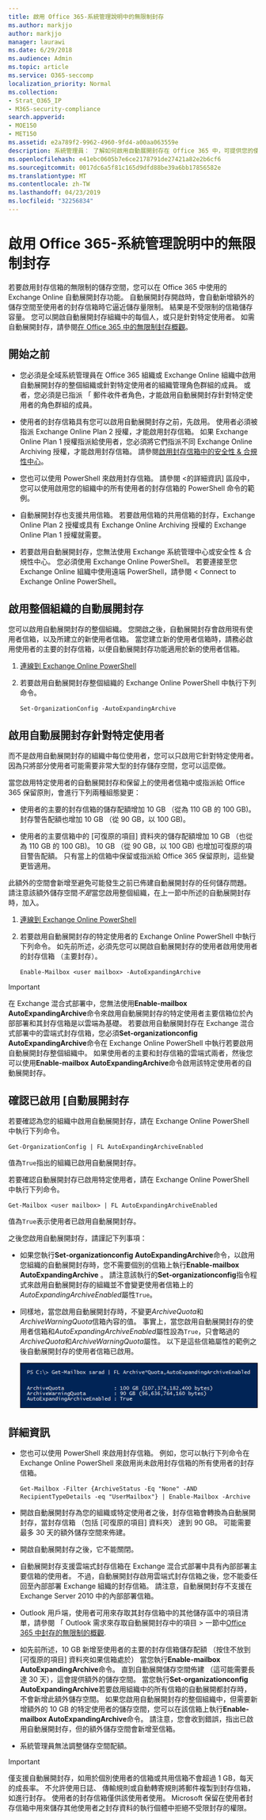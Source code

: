 ```yaml
---
title: 啟用 Office 365-系統管理說明中的無限制封存
ms.author: markjjo
author: markjjo
manager: laurawi
ms.date: 6/29/2018
ms.audience: Admin
ms.topic: article
ms.service: O365-seccomp
localization_priority: Normal
ms.collection:
- Strat_O365_IP
- M365-security-compliance
search.appverid:
- MOE150
- MET150
ms.assetid: e2a789f2-9962-4960-9fd4-a00aa063559e
description: 系統管理員： 了解如何啟用自動展開封存在 Office 365 中，可提供您的使用者與不受限制的儲存區，讓其 Exchange Online 信箱。 您可以啟用自動展開封存的整個組織或只是針對特定使用者。
ms.openlocfilehash: e41ebc0605b7e6ce2178791de27421a82e2b6cf6
ms.sourcegitcommit: 0017dc6a5f81c165d9dfd88be39a6bb17856582e
ms.translationtype: MT
ms.contentlocale: zh-TW
ms.lasthandoff: 04/23/2019
ms.locfileid: "32256834"
---
```

# <a name="enable-unlimited-archiving-in-office-365---admin-help"></a>啟用 Office 365-系統管理說明中的無限制封存

若要啟用封存信箱的無限制的儲存空間，您可以在 Office 365 中使用的 Exchange Online 自動展開封存功能。 自動展開封存開啟時，會自動新增額外的儲存空間至使用者的封存信箱時它逼近儲存量限制。 結果是不受限制的信箱儲存容量。 您可以開啟自動展開封存組織中的每個人，或只是針對特定使用者。 如需自動展開封存，請參閱[在 Office 365 中的無限制封存概觀](unlimited-archiving.md)。

## <a name="before-you-begin"></a>開始之前

- 您必須是全域系統管理員在 Office 365 組織或 Exchange Online 組織中啟用自動展開封存的整個組織或針對特定使用者的組織管理角色群組的成員。 或者，您必須是已指派 「 郵件收件者角色，才能啟用自動展開封存針對特定使用者的角色群組的成員。
    
- 使用者的封存信箱具有您可以啟用自動展開封存之前，先啟用。 使用者必須被指派 Exchange Online Plan 2 授權，才能啟用封存信箱。 如果 Exchange Online Plan 1 授權指派給使用者，您必須將它們指派不同 Exchange Online Archiving 授權，才能啟用封存信箱。 請參閱[啟用封存信箱中的安全性 & 合規性中心](enable-archive-mailboxes.md)。
    
- 您也可以使用 PowerShell 來啟用封存信箱。 請參閱 <<c0>的詳細資訊] 區段中，您可以使用啟用您的組織中的所有使用者的封存信箱的 PowerShell 命令的範例。 
    
- 自動展開封存也支援共用信箱。 若要啟用信箱的共用信箱的封存，Exchange Online Plan 2 授權或具有 Exchange Online Archiving 授權的 Exchange Online Plan 1 授權就需要。
    
- 若要啟用自動展開封存，您無法使用 Exchange 系統管理中心或安全性 & 合規性中心。 您必須使用 Exchange Online PowerShell。 若要連接至您 Exchange Online 組織中使用遠端 PowerShell，請參閱 < <b0>Connect to Exchange Online PowerShell</b0>。
    
  
## <a name="enable-auto-expanding-archiving-for-your-entire-organization"></a>啟用整個組織的自動展開封存

您可以啟用自動展開封存的整個組織。 您開啟之後，自動展開封存會啟用現有使用者信箱，以及所建立的新使用者信箱。 當您建立新的使用者信箱時，請務必啟用使用者的主要的封存信箱，以便自動展開封存功能適用於新的使用者信箱。
  
1. [連線到 Exchange Online PowerShell](https://go.microsoft.com/fwlink/p/?linkid=396554)
    
2. 若要啟用自動展開封存整個組織的 Exchange Online PowerShell 中執行下列命令。

    ```
    Set-OrganizationConfig -AutoExpandingArchive
    ```
  
## <a name="enable-auto-expanding-archiving-for-specific-users"></a>啟用自動展開封存針對特定使用者

而不是啟用自動展開封存的組織中每位使用者，您可以只啟用它針對特定使用者。 因為只將部分使用者可能需要非常大型的封存儲存空間，您可以這麼做。
  
當您啟用特定使用者的自動展開封存和保留上的使用者信箱中或指派給 Office 365 保留原則，會進行下列兩種組態變更：
  
- 使用者的主要的封存信箱的儲存配額增加 10 GB （從為 110 GB 的 100 GB)。 封存警告配額也增加 10 GB （從 90 GB，以 100 GB)。
    
- 使用者的主要信箱中的 [可復原的項目] 資料夾的儲存配額增加 10 GB （也從為 110 GB 的 100 GB)。 10 GB （從 90 GB，以 100 GB) 也增加可復原的項目警告配額。 只有當上的信箱中保留或指派給 Office 365 保留原則，這些變更皆適用。
    
此額外的空間會新增至避免可能發生之前已佈建自動展開封存的任何儲存問題。 請注意該額外儲存空間*不是*當您啟用整個組織，在上一節中所述的自動展開封存時，加入。 
  
1. [連線到 Exchange Online PowerShell](https://go.microsoft.com/fwlink/p/?linkid=396554)
    
2. 若要啟用自動展開封存的特定使用者的 Exchange Online PowerShell 中執行下列命令。 如先前所述，必須先您可以開啟自動展開封存的使用者啟用使用者的封存信箱 （主要封存）。
    
    ```
    Enable-Mailbox <user mailbox> -AutoExpandingArchive
    ```


> [!IMPORTANT]
> 在 Exchange 混合式部署中，您無法使用**Enable-mailbox AutoExpandingArchive**命令來啟用自動展開封存的特定使用者主要信箱位於內部部署和其封存信箱是以雲端為基礎。 若要啟用自動展開封存在 Exchange 混合式部署中的雲端式封存信箱，您必須**Set-organizationconfig AutoExpandingArchive**命令在 Exchange Online PowerShell 中執行若要啟用自動展開封存整個組織中。 如果使用者的主要和封存信箱的雲端式兩者，然後您可以使用**Enable-mailbox AutoExpandingArchive**命令啟用該特定使用者的自動展開封存。 
  
## <a name="verify-that-auto-expanding-archiving-is-enabled"></a>確認已啟用 [自動展開封存

若要確認為您的組織中啟用自動展開封存，請在 Exchange Online PowerShell 中執行下列命令。

```
Get-OrganizationConfig | FL AutoExpandingArchiveEnabled
```

值為`True`指出的組織已啟用自動展開封存。 
  
若要確認自動展開封存已啟用特定使用者，請在 Exchange Online PowerShell 中執行下列命令。
  
```
Get-Mailbox <user mailbox> | FL AutoExpandingArchiveEnabled
```
值為`True`表示使用者已啟用自動展開封存。 
  
之後您啟用自動展開封存，請謹記下列事項：
  
- 如果您執行**Set-organizationconfig AutoExpandingArchive**命令，以啟用您組織的自動展開封存時，您不需要個別的信箱上執行**Enable-mailbox AutoExpandingArchive** 。 請注意該執行的**Set-organizationconfig**指令程式來啟用自動展開封存的組織並不會變更使用者信箱上的*AutoExpandingArchiveEnabled*屬性`True`。
    
- 同樣地，當您啟用自動展開封存時，不變更*ArchiveQuota*和*ArchiveWarningQuota*信箱內容的值。 事實上，當您啟用自動展開封存的使用者信箱和*AutoExpandingArchiveEnabled*屬性設為`True`，只會略過的*ArchiveQuota*和*ArchiveWarningQuota*屬性。 以下是這些信箱屬性的範例之後自動展開封存的使用者信箱已啟用。 
    
    ![啟用自動展開封存後，會略過 ArchiveQuota 和 ArchiveWarningQuota 屬性](media/6a1c1b69-5c4c-4267-aac8-53577667f03e.png)

  
## <a name="more-information"></a>詳細資訊

- 您也可以使用 PowerShell 來啟用封存信箱。 例如，您可以執行下列命令在 Exchange Online PowerShell 來啟用尚未啟用封存信箱的所有使用者的封存信箱。

    ```
    Get-Mailbox -Filter {ArchiveStatus -Eq "None" -AND RecipientTypeDetails -eq "UserMailbox"} | Enable-Mailbox -Archive
    ```

- 開啟自動展開封存為您的組織或特定使用者之後，封存信箱會轉換為自動展開封存，當封存信箱 （包括 [可復原的項目] 資料夾） 達到 90 GB。 可能需要最多 30 天的額外儲存空間來佈建。
    
- 開啟自動展開封存之後，它不能關閉。
    
- 自動展開封存支援雲端式封存信箱在 Exchange 混合式部署中具有內部部署主要信箱的使用者。 不過，自動展開封存啟用雲端式封存信箱之後，您不能委任回至內部部署 Exchange 組織的封存信箱。 請注意，自動展開封存不支援在 Exchange Server 2010 中的內部部署信箱。
    
- Outlook 用戶端，使用者可用來存取其封存信箱中的其他儲存區中的項目清單，請參閱 「 Outlook 需求來存取自動展開封存中的項目 > 一節中[Office 365 中封存的無限制的概觀](unlimited-archiving.md#outlook-requirements-for-accessing-items-in-an-auto-expanded-archive).
    
- 如先前所述，10 GB 新增至使用者的主要的封存信箱儲存配額 （按住不放到 [可復原的項目] 資料夾如果信箱處於） 當您執行**Enable-mailbox AutoExpandingArchive**命令。 直到自動展開儲存空間佈建 （這可能需要長達 30 天），這會提供額外的儲存空間。 當您執行**Set-organizationconfig AutoExpandingArchive**若要啟用組織中的所有信箱的自動展開都封存時，不會新增此額外儲存空間。 如果您啟用自動展開封存的整個組織中，但需要新增額外的 10 GB 的特定使用者的儲存空間，您可以在該信箱上執行**Enable-mailbox AutoExpandingArchive**命令。 請注意，您會收到錯誤，指出已啟用自動展開封存，但的額外儲存空間會新增至信箱。 

- 系統管理員無法調整儲存空間配額。

> [!IMPORTANT]
> 僅支援自動展開封存，如用於個別使用者的信箱或共用信箱不會超過 1 GB，每天的成長率。 不允許使用日誌、 傳輸規則或自動轉寄規則將郵件複製到封存信箱，如進行封存。 使用者的封存信箱僅供該使用者使用。 Microsoft 保留在使用者封存信箱中用來儲存其他使用者之封存資料的執行個體中拒絕不受限封存的權限。
